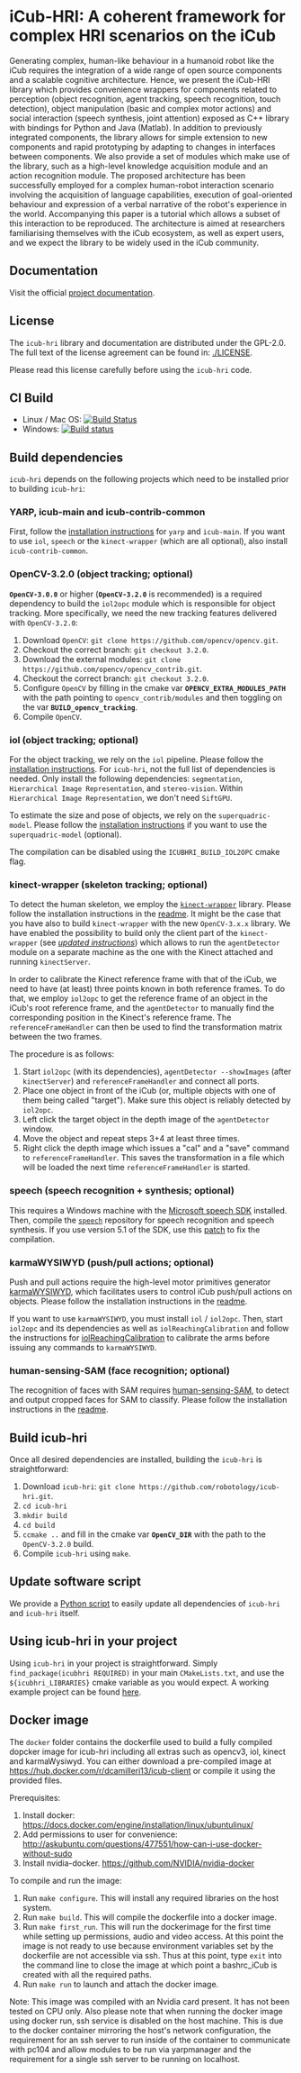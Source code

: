 iCub-HRI: A coherent framework for complex HRI scenarios on the iCub
=======

Generating complex, human-like behaviour in a humanoid robot like the iCub requires the integration of a wide range of open source components and a scalable cognitive architecture. Hence, we present the iCub-HRI library which provides convenience wrappers for components related to perception (object recognition, agent tracking, speech recognition, touch detection), object manipulation (basic and complex motor actions) and social interaction (speech synthesis, joint attention) exposed as C++ library with bindings for Python and Java (Matlab). In addition to previously integrated components, the library allows for simple extension to new components and rapid prototyping by adapting to changes in interfaces between components. We also provide a set of modules which make use of the library, such as a high-level knowledge acquisition module and an action recognition module. The proposed architecture has been successfully employed for a complex human-robot interaction scenario involving the acquisition of language capabilities, execution of goal-oriented behaviour and expression of a verbal narrative of the robot's experience in the world. Accompanying this paper is a tutorial which allows a subset of this interaction to be reproduced. The architecture is aimed at researchers familiarising themselves with the iCub ecosystem, as well as expert users, and we expect the library to be widely used in the iCub community. 

## Documentation
Visit the official [project documentation](http://robotology.github.com/icub-hri).

## License
The `icub-hri` library and documentation are distributed under the GPL-2.0.
The full text of the license agreement can be found in: [./LICENSE](https://github.com/robotology/icub-hri/blob/master/LICENSE).

Please read this license carefully before using the `icub-hri` code.

## CI Build
- Linux / Mac OS: [![Build Status](https://travis-ci.org/robotology/icub-hri.png?branch=master)](https://travis-ci.org/robotology/icub-hri)
- Windows: [![Build status](https://ci.appveyor.com/api/projects/status/mfxm27it64yycmff?svg=true)](https://ci.appveyor.com/project/robotology/icub-client)

## Build dependencies
`icub-hri` depends on the following projects which need to be installed prior to building `icub-hri`:

### YARP, icub-main and icub-contrib-common
First, follow the [installation instructions](http://wiki.icub.org/wiki/Linux:Installation_from_sources) for `yarp` and `icub-main`. If you want to use `iol`, `speech` or the `kinect-wrapper` (which are all optional), also install `icub-contrib-common`.

### OpenCV-3.2.0 (object tracking; optional)
**`OpenCV-3.0.0`** or higher (**`OpenCV-3.2.0`** is recommended) is a required dependency to build the `iol2opc` module which is responsible for object tracking. More specifically, we need the new tracking features delivered with `OpenCV-3.2.0`:

1. Download `OpenCV`: `git clone https://github.com/opencv/opencv.git`.
2. Checkout the correct branch: `git checkout 3.2.0`.
3. Download the external modules: `git clone https://github.com/opencv/opencv_contrib.git`.
4. Checkout the correct branch: `git checkout 3.2.0`.
5. Configure `OpenCV` by filling in the cmake var **`OPENCV_EXTRA_MODULES_PATH`** with the path pointing to `opencv_contrib/modules` and then toggling on the var **`BUILD_opencv_tracking`**.
6. Compile `OpenCV`.

### iol (object tracking; optional)
For the object tracking, we rely on the `iol` pipeline. Please follow the [installation instructions](https://github.com/robotology/iol). For `icub-hri`, not the full list of dependencies is needed. Only install the following dependencies: `segmentation`, `Hierarchical Image Representation`, and `stereo-vision`. Within `Hierarchical Image Representation`, we don't need `SiftGPU`.

To estimate the size and pose of objects, we rely on the `superquadric-model`. Please follow the [installation instructions](https://github.com/robotology/superquadric-model) if you want to use the `superquadric-model` (optional).

The compilation can be disabled using the `ICUBHRI_BUILD_IOL2OPC` cmake flag.

### kinect-wrapper (skeleton tracking; optional)
To detect the human skeleton, we employ the [`kinect-wrapper`](https://github.com/robotology/kinect-wrapper.git) library. Please follow the installation instructions in the [readme](https://github.com/robotology/kinect-wrapper/blob/master/README.md). It might be the case that you have also to build `kinect-wrapper` with the new `OpenCV-3.x.x` library. We have enabled the possibility to build only the client part of the `kinect-wrapper` (see [*updated instructions*](https://github.com/robotology/kinect-wrapper#cmaking-the-project)) which allows to run the `agentDetector` module on a separate machine as the one with the Kinect attached and running `kinectServer`.

In order to calibrate the Kinect reference frame with that of the iCub, we need to have (at least) three points known in both reference frames. To do that, we employ `iol2opc` to get the reference frame of an object in the iCub's root reference frame, and the `agentDetector` to manually find the corresponding position in the Kinect's reference frame. The `referenceFrameHandler` can then be used to find the transformation matrix between the two frames.

The procedure is as follows:
1. Start `iol2opc` (with its dependencies), `agentDetector --showImages` (after `kinectServer`) and `referenceFrameHandler` and connect all ports.
2. Place one object in front of the iCub (or, multiple objects with one of them being called "target"). Make sure this object is reliably detected by `iol2opc`.
3. Left click the target object in the depth image of the `agentDetector` window.
4. Move the object and repeat steps 3+4 at least three times.
5. Right click the depth image which issues a "cal" and a "save" command to `referenceFrameHandler`. This saves the transformation in a file which will be loaded the next time `referenceFrameHandler` is started.

### speech (speech recognition + synthesis; optional)
This requires a Windows machine with the [Microsoft speech SDK](https://msdn.microsoft.com/en-us/library/hh361572(v=office.14).aspx) installed. Then, compile the [`speech`](https://github.com/robotology/speech) repository for speech recognition and speech synthesis. If you use version 5.1 of the SDK, use this [patch](https://github.com/robotology/speech/tree/master/sapi5.1%20patch) to fix the compilation.

### karmaWYSIWYD (push/pull actions; optional)
Push and pull actions require the high-level motor primitives generator [karmaWYSIWYD](https://github.com/towardthesea/karmaWysiwyd), which facilitates users to control iCub push/pull actions on objects. Please follow the installation instructions in the [readme](https://github.com/towardthesea/karmaWYSIWYD/blob/master/README.md).

If you want to use `karmaWYSIWYD`, you must install `iol` / `iol2opc`. Then, start `iol2opc` and its dependencies as well as `iolReachingCalibration` and follow the instructions for [iolReachingCalibration](https://robotology.github.io/iol/doxygen/doc/html/group__iolReachingCalibration.html) to calibrate the arms before issuing any commands to `karmaWYSIWYD`.

### human-sensing-SAM (face recognition; optional)
The recognition of faces with SAM requires [human-sensing-SAM](https://github.com/dcam0050/human-sensing-SAM), to detect and output cropped faces for SAM to classify. Please follow the installation instructions in the [readme](https://github.com/dcam0050/human-sensing-SAM/blob/master/README.md).

## Build icub-hri

Once all desired dependencies are installed, building the `icub-hri` is straightforward:

1. Download `icub-hri`: `git clone https://github.com/robotology/icub-hri.git`.
2. `cd icub-hri`
3. `mkdir build`
4. `cd build`
5. `ccmake ..` and fill in the cmake var **`OpenCV_DIR`** with the path to the `OpenCV-3.2.0` build.
6. Compile `icub-hri` using `make`.

## Update software script
We provide a [Python script](https://github.com/robotology/icub-hri/blob/master/update-software.py) to easily update all dependencies of `icub-hri` and `icub-hri` itself.

## Using icub-hri in your project
Using `icub-hri` in your project is straightforward. Simply `find_package(icubhri REQUIRED)` in your main `CMakeLists.txt`, and use the `${icubhri_LIBRARIES}` cmake variable as you would expect. A working example project can be found [here](https://github.com/robotology/icub-hri/tree/master/src/examples/icub-hri-dependent-project).

## Docker image

The `docker` folder contains the dockerfile used to build a fully compiled dopcker image for icub-hri including all extras such as opencv3, iol, kinect and karmaWysiwyd. You can either download a pre-compiled image at https://hub.docker.com/r/dcamilleri13/icub-client or compile it using the provided files.

Prerequisites:
1. Install docker: https://docs.docker.com/engine/installation/linux/ubuntulinux/
2. Add permissions to user for convenience: http://askubuntu.com/questions/477551/how-can-i-use-docker-without-sudo
3. Install nvidia-docker. https://github.com/NVIDIA/nvidia-docker

To compile and run the image:
1. Run `make configure`. This will install any required libraries on the host system.
2. Run `make build`. This will compile the dockerfile into a docker image.
3. Run `make first_run`. This will run the dockerimage for the first time while setting up permissions, audio and video access. At this point the image is not ready to use because environment variables set by the dockerfile are not accessible via ssh. Thus at this point, type `exit` into the command line to close the image at which point a bashrc_iCub is created with all the required paths.
4. Run `make run` to launch and attach the docker image.

Note: This image was compiled with an Nvidia card present. It has not been tested on CPU only. Also please note that when running the docker image using docker run, ssh service is disabled on the host machine. This is due to the docker container mirroring the host's network configuration, the requirement for an ssh server to run inside of the container to communicate with pc104 and allow modules to be run via yarpmanager and the requirement for a single ssh server to be running on localhost.
